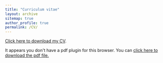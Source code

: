 ```yaml
---
title: "Curriculum vitae"
layout: archive
sitemap: true
author_profile: true
permalink: /CV/
---
```


[Click here to download my CV](/assets/documents/CV_KatumbiGeorges.pdf).

<object data="/assets/documents/CV_KatumbiGeorges.pdf" type="application/pdf" width="100%" height="70px"> 
  <p>It appears you don't have a pdf plugin for this browser.
  You can <a href="/assets/documents/CV_KatumbiGeorges.pdf">click here to
  download the pdf file.</a></p>  
</object>

